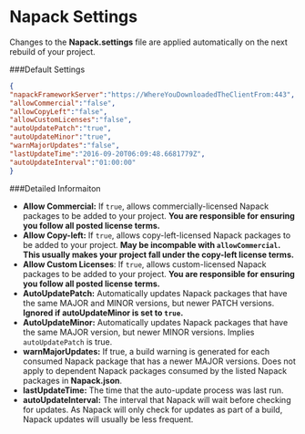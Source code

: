 # Napack Settings

Changes to the **Napack.settings** file are applied automatically on the next rebuild of your project.

###Default Settings
```json
{
"napackFrameworkServer":"https://WhereYouDownloadedTheClientFrom:443",
"allowCommercial":"false",
"allowCopyLeft":"false",
"allowCustomLicenses":"false",
"autoUpdatePatch":"true",
"autoUpdateMinor":"true",
"warnMajorUpdates":"false",
"lastUpdateTime":"2016-09-20T06:09:48.6681779Z",
"autoUpdateInterval":"01:00:00"
}
```

###Detailed Informaiton
- **Allow Commercial:** If ```true```, allows commercially-licensed Napack packages to be added to your project. **You are responsible for ensuring you follow all posted license terms.**
- **Allow Copy-left:** If ```true```, allows copy-left-licensed Napack packages to be added to your project. **May be incompable with ```allowCommercial```. This usually makes your project fall under the copy-left license terms.**
- **Allow Custom Licenses**: If ```true```, allows custom-licensed Napack packages to be added to your project. **You are responsible for ensuring you follow all posted license terms.**
- **AutoUpdatePatch:** Automatically updates Napack packages that have the same MAJOR and MINOR versions, but newer PATCH versions. **Ignored if autoUpdateMinor is set to ```true```.**
- **AutoUpdateMinor:** Automatically updates Napack packages that have the same MAJOR version, but newer MINOR  versions. Implies ```autoUpdatePatch``` is true.
- **warnMajorUpdates:** If true, a build warning is generated for each consumed Napack package that has a newer MAJOR versions. Does not apply to dependent Napack packages consumed by the listed Napack packages in **Napack.json**.
- **lastUpdateTime:** The time that the auto-update process was last run.
- **autoUpdateInterval:** The interval that Napack will wait before checking for updates. As Napack will only check for updates as part of a build, Napack updates will usually be less frequent.
